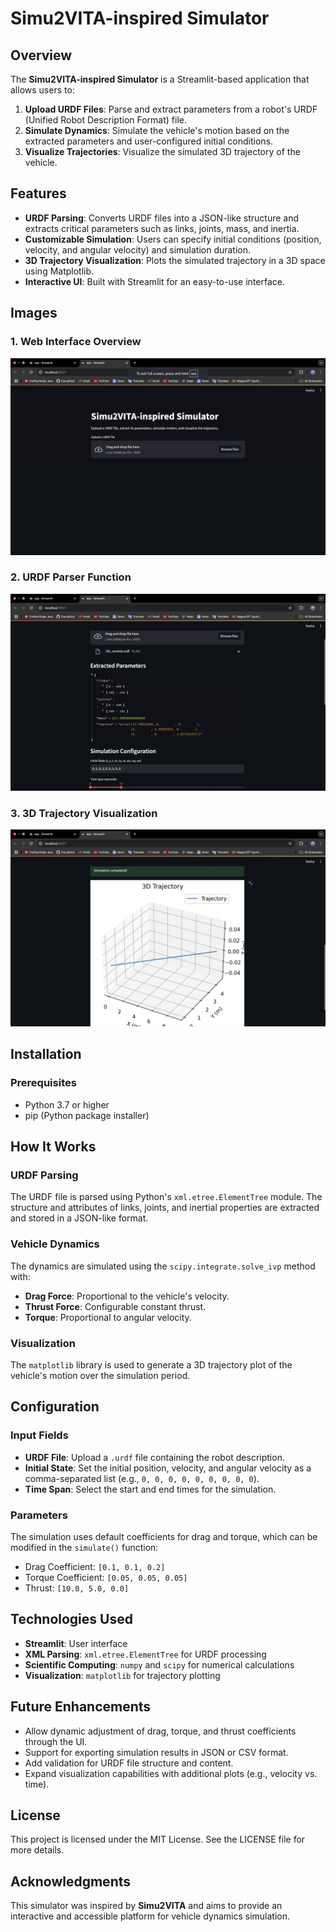 # Simu2VITA-inspired Simulator

## Overview
The **Simu2VITA-inspired Simulator** is a Streamlit-based application that allows users to:

1. **Upload URDF Files**: Parse and extract parameters from a robot's URDF (Unified Robot Description Format) file.
2. **Simulate Dynamics**: Simulate the vehicle's motion based on the extracted parameters and user-configured initial conditions.
3. **Visualize Trajectories**: Visualize the simulated 3D trajectory of the vehicle.

## Features
- **URDF Parsing**: Converts URDF files into a JSON-like structure and extracts critical parameters such as links, joints, mass, and inertia.
- **Customizable Simulation**: Users can specify initial conditions (position, velocity, and angular velocity) and simulation duration.
- **3D Trajectory Visualization**: Plots the simulated trajectory in a 3D space using Matplotlib.
- **Interactive UI**: Built with Streamlit for an easy-to-use interface.

## Images

### 1. Web Interface Overview
![Web Interface for Simu2VITA-inspired Simulator](ss1.png)

### 2. URDF Parser Function
![3D trajectory visualization of a vehicle's motion](ss2.png)

### 3. 3D Trajectory Visualization
![URDF file parsed into a JSON-like structure](ss3.png)




## Installation
### Prerequisites
- Python 3.7 or higher
- pip (Python package installer)

## How It Works
### URDF Parsing
The URDF file is parsed using Python's `xml.etree.ElementTree` module. The structure and attributes of links, joints, and inertial properties are extracted and stored in a JSON-like format.

### Vehicle Dynamics
The dynamics are simulated using the `scipy.integrate.solve_ivp` method with:
- **Drag Force**: Proportional to the vehicle's velocity.
- **Thrust Force**: Configurable constant thrust.
- **Torque**: Proportional to angular velocity.

### Visualization
The `matplotlib` library is used to generate a 3D trajectory plot of the vehicle's motion over the simulation period.

## Configuration
### Input Fields
- **URDF File**: Upload a `.urdf` file containing the robot description.
- **Initial State**: Set the initial position, velocity, and angular velocity as a comma-separated list (e.g., `0, 0, 0, 0, 0, 0, 0, 0, 0`).
- **Time Span**: Select the start and end times for the simulation.

### Parameters
The simulation uses default coefficients for drag and torque, which can be modified in the `simulate()` function:
- Drag Coefficient: `[0.1, 0.1, 0.2]`
- Torque Coefficient: `[0.05, 0.05, 0.05]`
- Thrust: `[10.0, 5.0, 0.0]`

## Technologies Used
- **Streamlit**: User interface
- **XML Parsing**: `xml.etree.ElementTree` for URDF processing
- **Scientific Computing**: `numpy` and `scipy` for numerical calculations
- **Visualization**: `matplotlib` for trajectory plotting

## Future Enhancements
- Allow dynamic adjustment of drag, torque, and thrust coefficients through the UI.
- Support for exporting simulation results in JSON or CSV format.
- Add validation for URDF file structure and content.
- Expand visualization capabilities with additional plots (e.g., velocity vs. time).

## License
This project is licensed under the MIT License. See the LICENSE file for more details.

## Acknowledgments
This simulator was inspired by **Simu2VITA** and aims to provide an interactive and accessible platform for vehicle dynamics simulation.

